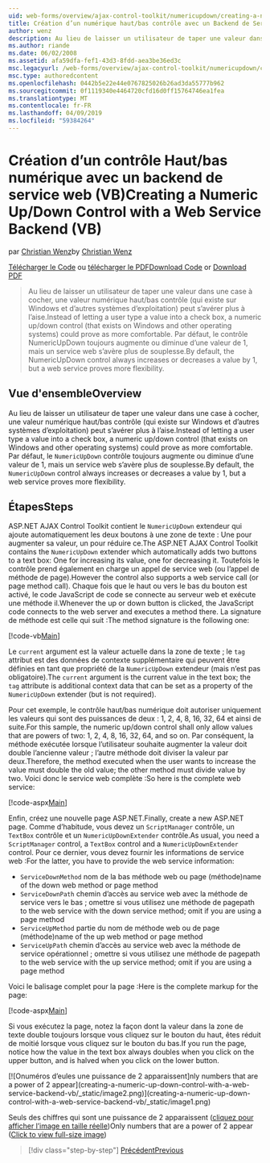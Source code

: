 ```yaml
---
uid: web-forms/overview/ajax-control-toolkit/numericupdown/creating-a-numeric-up-down-control-with-a-web-service-backend-vb
title: Création d’un numérique haut/bas contrôle avec un Backend de Service Web (VB) | Microsoft Docs
author: wenz
description: Au lieu de laisser un utilisateur de taper une valeur dans une case à cocher, contrôle (qui existe sur Windows et d’autres systèmes d’exploitation) haut/bas numérique peut s’avérer plus que c...
ms.author: riande
ms.date: 06/02/2008
ms.assetid: afa59dfa-fef1-43d3-8fdd-aea3be36ed3c
msc.legacyurl: /web-forms/overview/ajax-control-toolkit/numericupdown/creating-a-numeric-up-down-control-with-a-web-service-backend-vb
msc.type: authoredcontent
ms.openlocfilehash: 0442b5e22e44e0767825026b26ad3da55777b962
ms.sourcegitcommit: 0f1119340e4464720cfd16d0ff15764746ea1fea
ms.translationtype: MT
ms.contentlocale: fr-FR
ms.lasthandoff: 04/09/2019
ms.locfileid: "59384264"
---
```

# <a name="creating-a-numeric-updown-control-with-a-web-service-backend-vb"></a><span data-ttu-id="152d5-103">Création d’un contrôle Haut/bas numérique avec un backend de service web (VB)</span><span class="sxs-lookup"><span data-stu-id="152d5-103">Creating a Numeric Up/Down Control with a Web Service Backend (VB)</span></span>

<span data-ttu-id="152d5-104">par [Christian Wenz](https://github.com/wenz)</span><span class="sxs-lookup"><span data-stu-id="152d5-104">by [Christian Wenz](https://github.com/wenz)</span></span>

<span data-ttu-id="152d5-105">[Télécharger le Code](http://download.microsoft.com/download/9/3/f/93f8daea-bebd-4821-833b-95205389c7d0/numericupdown1.vb.zip) ou [télécharger le PDF](http://download.microsoft.com/download/2/d/c/2dc10e34-6983-41d4-9c08-f78f5387d32b/numericupdown1VB.pdf)</span><span class="sxs-lookup"><span data-stu-id="152d5-105">[Download Code](http://download.microsoft.com/download/9/3/f/93f8daea-bebd-4821-833b-95205389c7d0/numericupdown1.vb.zip) or [Download PDF](http://download.microsoft.com/download/2/d/c/2dc10e34-6983-41d4-9c08-f78f5387d32b/numericupdown1VB.pdf)</span></span>

> <span data-ttu-id="152d5-106">Au lieu de laisser un utilisateur de taper une valeur dans une case à cocher, une valeur numérique haut/bas contrôle (qui existe sur Windows et d’autres systèmes d’exploitation) peut s’avérer plus à l’aise.</span><span class="sxs-lookup"><span data-stu-id="152d5-106">Instead of letting a user type a value into a check box, a numeric up/down control (that exists on Windows and other operating systems) could prove as more comfortable.</span></span> <span data-ttu-id="152d5-107">Par défaut, le contrôle NumericUpDown toujours augmente ou diminue d’une valeur de 1, mais un service web s’avère plus de souplesse.</span><span class="sxs-lookup"><span data-stu-id="152d5-107">By default, the NumericUpDown control always increases or decreases a value by 1, but a web service proves more flexibility.</span></span>


## <a name="overview"></a><span data-ttu-id="152d5-108">Vue d'ensemble</span><span class="sxs-lookup"><span data-stu-id="152d5-108">Overview</span></span>

<span data-ttu-id="152d5-109">Au lieu de laisser un utilisateur de taper une valeur dans une case à cocher, une valeur numérique haut/bas contrôle (qui existe sur Windows et d’autres systèmes d’exploitation) peut s’avérer plus à l’aise.</span><span class="sxs-lookup"><span data-stu-id="152d5-109">Instead of letting a user type a value into a check box, a numeric up/down control (that exists on Windows and other operating systems) could prove as more comfortable.</span></span> <span data-ttu-id="152d5-110">Par défaut, le `NumericUpDown` contrôle toujours augmente ou diminue d’une valeur de 1, mais un service web s’avère plus de souplesse.</span><span class="sxs-lookup"><span data-stu-id="152d5-110">By default, the `NumericUpDown` control always increases or decreases a value by 1, but a web service proves more flexibility.</span></span>

## <a name="steps"></a><span data-ttu-id="152d5-111">Étapes</span><span class="sxs-lookup"><span data-stu-id="152d5-111">Steps</span></span>

<span data-ttu-id="152d5-112">ASP.NET AJAX Control Toolkit contient le `NumericUpDown` extendeur qui ajoute automatiquement les deux boutons à une zone de texte : Une pour augmenter sa valeur, un pour réduire ce.</span><span class="sxs-lookup"><span data-stu-id="152d5-112">The ASP.NET AJAX Control Toolkit contains the `NumericUpDown` extender which automatically adds two buttons to a text box: One for increasing its value, one for decreasing it.</span></span> <span data-ttu-id="152d5-113">Toutefois le contrôle prend également en charge un appel de service web (ou l’appel de méthode de page).</span><span class="sxs-lookup"><span data-stu-id="152d5-113">However the control also supports a web service call (or page method call).</span></span> <span data-ttu-id="152d5-114">Chaque fois que le haut ou vers le bas du bouton est activé, le code JavaScript de code se connecte au serveur web et exécute une méthode il.</span><span class="sxs-lookup"><span data-stu-id="152d5-114">Whenever the up or down button is clicked, the JavaScript code connects to the web server and executes a method there.</span></span> <span data-ttu-id="152d5-115">La signature de méthode est celle qui suit :</span><span class="sxs-lookup"><span data-stu-id="152d5-115">The method signature is the following one:</span></span>

[!code-vb[Main](creating-a-numeric-up-down-control-with-a-web-service-backend-vb/samples/sample1.vb)]

<span data-ttu-id="152d5-116">Le `current` argument est la valeur actuelle dans la zone de texte ; le `tag` attribut est des données de contexte supplémentaire qui peuvent être définies en tant que propriété de la `NumericUpDown` extendeur (mais n’est pas obligatoire).</span><span class="sxs-lookup"><span data-stu-id="152d5-116">The `current` argument is the current value in the text box; the `tag` attribute is additional context data that can be set as a property of the `NumericUpDown` extender (but is not required).</span></span>

<span data-ttu-id="152d5-117">Pour cet exemple, le contrôle haut/bas numérique doit autoriser uniquement les valeurs qui sont des puissances de deux : 1, 2, 4, 8, 16, 32, 64 et ainsi de suite.</span><span class="sxs-lookup"><span data-stu-id="152d5-117">For this sample, the numeric up/down control shall only allow values that are powers of two: 1, 2, 4, 8, 16, 32, 64, and so on.</span></span> <span data-ttu-id="152d5-118">Par conséquent, la méthode exécutée lorsque l’utilisateur souhaite augmenter la valeur doit double l’ancienne valeur ; l’autre méthode doit diviser la valeur par deux.</span><span class="sxs-lookup"><span data-stu-id="152d5-118">Therefore, the method executed when the user wants to increase the value must double the old value; the other method must divide value by two.</span></span> <span data-ttu-id="152d5-119">Voici donc le service web complète :</span><span class="sxs-lookup"><span data-stu-id="152d5-119">So here is the complete web service:</span></span>

[!code-aspx[Main](creating-a-numeric-up-down-control-with-a-web-service-backend-vb/samples/sample2.aspx)]

<span data-ttu-id="152d5-120">Enfin, créez une nouvelle page ASP.NET.</span><span class="sxs-lookup"><span data-stu-id="152d5-120">Finally, create a new ASP.NET page.</span></span> <span data-ttu-id="152d5-121">Comme d’habitude, vous devez un `ScriptManager` contrôle, un `TextBox` contrôle et un `NumericUpDownExtender` contrôle.</span><span class="sxs-lookup"><span data-stu-id="152d5-121">As usual, you need a `ScriptManager` control, a `TextBox` control and a `NumericUpDownExtender` control.</span></span> <span data-ttu-id="152d5-122">Pour ce dernier, vous devez fournir les informations de service web :</span><span class="sxs-lookup"><span data-stu-id="152d5-122">For the latter, you have to provide the web service information:</span></span>

- `ServiceDownMethod` <span data-ttu-id="152d5-123">nom de la bas méthode web ou page (méthode)</span><span class="sxs-lookup"><span data-stu-id="152d5-123">name of the down web method or page method</span></span>
- `ServiceDownPath` <span data-ttu-id="152d5-124">chemin d’accès au service web avec la méthode de service vers le bas ; omettre si vous utilisez une méthode de page</span><span class="sxs-lookup"><span data-stu-id="152d5-124">path to the web service with the down service method; omit if you are using a page method</span></span>
- `ServiceUpMethod` <span data-ttu-id="152d5-125">partie du nom de méthode web ou de page (méthode)</span><span class="sxs-lookup"><span data-stu-id="152d5-125">name of the up web method or page method</span></span>
- `ServiceUpPath` <span data-ttu-id="152d5-126">chemin d’accès au service web avec la méthode de service opérationnel ; omettre si vous utilisez une méthode de page</span><span class="sxs-lookup"><span data-stu-id="152d5-126">path to the web service with the up service method; omit if you are using a page method</span></span>

<span data-ttu-id="152d5-127">Voici le balisage complet pour la page :</span><span class="sxs-lookup"><span data-stu-id="152d5-127">Here is the complete markup for the page:</span></span>

[!code-aspx[Main](creating-a-numeric-up-down-control-with-a-web-service-backend-vb/samples/sample3.aspx)]

<span data-ttu-id="152d5-128">Si vous exécutez la page, notez la façon dont la valeur dans la zone de texte double toujours lorsque vous cliquez sur le bouton du haut, êtes réduit de moitié lorsque vous cliquez sur le bouton du bas.</span><span class="sxs-lookup"><span data-stu-id="152d5-128">If you run the page, notice how the value in the text box always doubles when you click on the upper button, and is halved when you click on the lower button.</span></span>


[![O<span data-ttu-id="152d5-129">numéros d’eules une puissance de 2 apparaissent]</span><span class="sxs-lookup"><span data-stu-id="152d5-129">nly numbers that are a power of 2 appear]</span></span>(creating-a-numeric-up-down-control-with-a-web-service-backend-vb/_static/image2.png)](creating-a-numeric-up-down-control-with-a-web-service-backend-vb/_static/image1.png)

<span data-ttu-id="152d5-130">Seuls des chiffres qui sont une puissance de 2 apparaissent ([cliquez pour afficher l’image en taille réelle](creating-a-numeric-up-down-control-with-a-web-service-backend-vb/_static/image3.png))</span><span class="sxs-lookup"><span data-stu-id="152d5-130">Only numbers that are a power of 2 appear ([Click to view full-size image](creating-a-numeric-up-down-control-with-a-web-service-backend-vb/_static/image3.png))</span></span>

> [!div class="step-by-step"]
> [<span data-ttu-id="152d5-131">Précédent</span><span class="sxs-lookup"><span data-stu-id="152d5-131">Previous</span></span>](creating-a-numeric-up-down-control-with-a-web-service-backend-cs.md)
